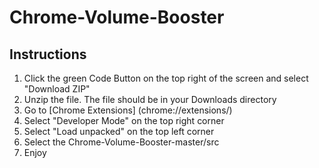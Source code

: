 # Chrome-Volume-Booster

## Instructions
1. Click the green Code Button on the top right of the screen and select "Download ZIP"
2. Unzip the file. The file should be in your Downloads directory
3. Go to [Chrome Extensions] (chrome://extensions/)
4. Select "Developer Mode" on the top right corner
5. Select "Load unpacked" on the top left corner
6. Select the Chrome-Volume-Booster-master/src
7. Enjoy
